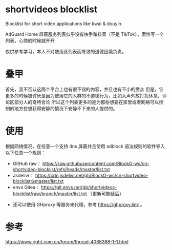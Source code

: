 # shortvideos blocklist
Blocklist for short video applications like kwai &amp; douyin.

AdGuard Home 屏蔽服务列表似乎没有快手和抖音（不是 TikTok），索性写一个列表，心烦的时候就开开

仅供参考学习，本人不对使用此列表而导致的道德困境负责。

# 叠甲
首先，我不否认这两个平台上也有很不错的内容，并且也有不小的受众
但是，它更多的时候被讨厌是因为使用它的人群的不道德行为，比如大声外放打扰休息，评论区部分人的奇特言论
所以这个列表更多的是为那些想要在家里或者网络可以控制的地方在想获得安静的情况下安静不下来的人提供的。

# 使用
根据网络情况，在任意一个支持 dns 屏蔽并且使用 adblock 语法规则的软件导入以下任意一个规则：

- GitHub raw： https://raw.githubusercontent.com/BlockG-ws/cn-shortvideo-blocklist/refs/heads/master/list.txt
- Jsdelivr： https://cdn.jsdelivr.net/gh/BlockG-ws/cn-shortvideo-blocklist@master/list.txt
- envs Gitea： https://git.envs.net/gb/shortvideos-blocklist/raw/branch/master/list.txt （更新可能延后）

* 还可以使用 GHproxy 等服务来代理，参考 https://ghproxy.link 。

# 参考
https://www.right.com.cn/forum/thread-4068368-1-1.html
